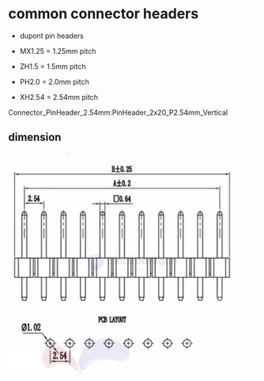 
# common connector headers 

- dupont pin headers 

- MX1.25 = 1.25mm pitch
- ZH1.5 = 1.5mm pitch 
- PH2.0 = 2.0mm pitch
- XH2.54 = 2.54mm pitch


Connector_PinHeader_2.54mm:PinHeader_2x20_P2.54mm_Vertical


## dimension 



![](2024-12-30-16-39-04.png)